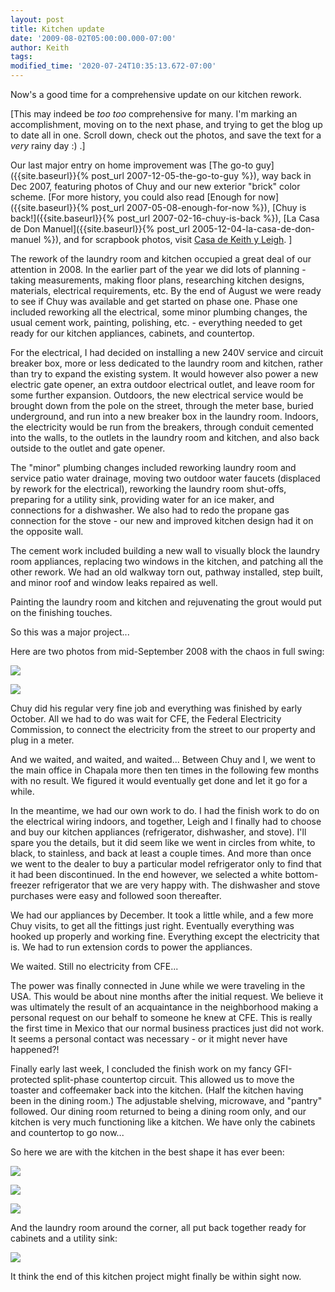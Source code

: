 ```yaml
---
layout: post
title: Kitchen update
date: '2009-08-02T05:00:00.000-07:00'
author: Keith
tags:
modified_time: '2020-07-24T10:35:13.672-07:00'
---
```

Now's a good time for a comprehensive update on our kitchen rework.

\[This may indeed be *too too* comprehensive for many. I'm marking an
accomplishment, moving on to the next phase, and trying to get the blog
up to date all in one. Scroll down, check out the photos, and save the
text for a *very* rainy day :) .\]

Our last major entry on home improvement was
[The go-to guy]({{site.baseurl}}{% post_url
2007-12-05-the-go-to-guy
%}),
way back in Dec 2007, featuring photos of Chuy and our new exterior "brick" color
scheme.
\[For more history, you could also read
[Enough for now]({{site.baseurl}}{% post_url
2007-05-08-enough-for-now
%}),
[Chuy is back!]({{site.baseurl}}{% post_url
2007-02-16-chuy-is-back
%}),
[La Casa de Don Manuel]({{site.baseurl}}{% post_url
2005-12-04-la-casa-de-don-manuel
%}), 
and for scrapbook photos, visit
[Casa de Keith y Leigh](http://casa.keithandleigh.com).
\]

The rework of the laundry room and kitchen occupied a great deal of our
attention in 2008. In the earlier part of the year we did lots of
planning - taking measurements, making floor plans, researching kitchen
designs, materials, electrical requirements, etc. By the end of August
we were ready to see if Chuy was available and get started on phase one.
Phase one included reworking all the electrical, some minor plumbing
changes, the usual cement work, painting, polishing, etc. - everything
needed to get ready for our kitchen appliances, cabinets, and
countertop.



For the electrical, I had decided on installing a new 240V service and
circuit breaker box, more or less dedicated to the laundry room and
kitchen, rather than try to expand the existing system. It would however
also power a new electric gate opener, an extra outdoor electrical
outlet, and leave room for some further expansion. Outdoors, the new
electrical service would be brought down from the pole on the street,
through the meter base, buried underground, and run into a new breaker
box in the laundry room. Indoors, the electricity would be run from the
breakers, through conduit cemented into the walls, to the outlets in the
laundry room and kitchen, and also back outside to the outlet and gate
opener.



The "minor" plumbing changes included reworking laundry room and service
patio water drainage, moving two outdoor water faucets (displaced by
rework for the electrical), reworking the laundry room shut-offs,
preparing for a utility sink, providing water for an ice maker, and
connections for a dishwasher. We also had to redo the propane gas
connection for the stove - our new and improved kitchen design had it on
the opposite wall.



The cement work included building a new wall to visually block the
laundry room appliances, replacing two windows in the kitchen, and
patching all the other rework. We had an old walkway torn out, pathway
installed, step built, and minor roof and window leaks repaired as well.



Painting the laundry room and kitchen and rejuvenating the grout would
put on the finishing touches.



So this was a major project...



Here are two photos from mid-September 2008 with the chaos in full
swing:


[![]({{site.baseurl}}/assets/images/IMG_5689.JPG)]({{site.baseurl}}/assets/images/IMG_5689.JPG)




[![]({{site.baseurl}}/assets/images/IMG_5687.JPG)]({{site.baseurl}}/assets/images/IMG_5687.JPG)

Chuy did his regular very fine job and everything was finished by early
October. All we had to do was wait for CFE, the Federal Electricity
Commission, to connect the electricity from the street to our property
and plug in a meter.



And we waited, and waited, and waited... Between Chuy and I, we went to
the main office in Chapala more then ten times in the following few
months with no result. We figured it would eventually get done and let
it go for a while.



In the meantime, we had our own work to do. I had the finish work to do
on the electrical wiring indoors, and together, Leigh and I finally had
to choose and buy our kitchen appliances (refrigerator, dishwasher, and
stove). I'll spare you the details, but it did seem like we went in
circles from white, to black, to stainless, and back at least a couple
times. And more than once we went to the dealer to buy a particular
model refrigerator only to find that it had been discontinued. In the
end however, we selected a white bottom-freezer refrigerator that we are
very happy with. The dishwasher and stove purchases were easy and
followed soon thereafter.



We had our appliances by December. It took a little while, and a few
more Chuy visits, to get all the fittings just right. Eventually
everything was hooked up properly and working fine. Everything except
the electricity that is. We had to run extension cords to power the
appliances.



We waited. Still no electricity from CFE...



The power was finally connected in June while we were traveling in the
USA. This would be about nine months after the initial request. We
believe it was ultimately the result of an acquaintance in the
neighborhood making a personal request on our behalf to someone he knew
at CFE. This is really the first time in Mexico that our normal business
practices just did not work. It seems a personal contact was necessary -
or it might never have happened?!



Finally early last week, I concluded the finish work on my fancy
GFI-protected split-phase countertop circuit. This allowed us to move
the toaster and coffeemaker back into the kitchen. (Half the kitchen
having been in the dining room.) The adjustable shelving, microwave, and
"pantry" followed. Our dining room returned to being a dining room only,
and our kitchen is very much functioning like a kitchen. We have only
the cabinets and countertop to go now...



So here we are with the kitchen in the best shape it has ever been:



[![]({{site.baseurl}}/assets/images/IMG_6362.JPG)]({{site.baseurl}}/assets/images/IMG_6362.JPG)



[![]({{site.baseurl}}/assets/images/IMG_6363.JPG)]({{site.baseurl}}/assets/images/IMG_6363.JPG)



[![]({{site.baseurl}}/assets/images/IMG_6364.JPG)]({{site.baseurl}}/assets/images/IMG_6364.JPG)



And the laundry room around the corner, all put back together ready for
cabinets and a utility sink:


[![]({{site.baseurl}}/assets/images/IMG_6365.JPG)]({{site.baseurl}}/assets/images/IMG_6365.JPG)



It think the end of this kitchen project might finally be within sight
now.

